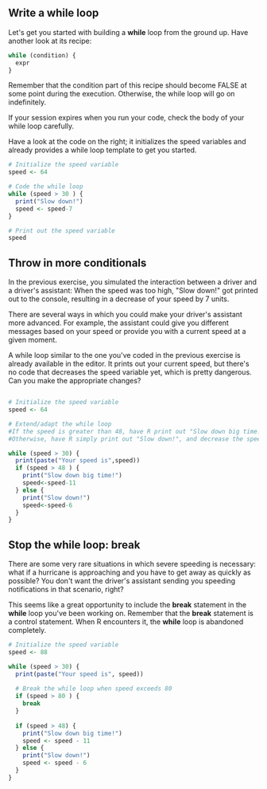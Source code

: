 ## Write a while loop

Let's get you started with building a **while** loop from the ground up. Have another look at its recipe:
```r
while (condition) {
  expr
}
```
Remember that the condition part of this recipe should become FALSE at some point during the execution. Otherwise, the while loop will go on indefinitely.

If your session expires when you run your code, check the body of your while loop carefully.

Have a look at the code on the right; it initializes the speed variables and already provides a while loop template to get you started.
```r
# Initialize the speed variable
speed <- 64

# Code the while loop
while (speed > 30 ) {
  print("Slow down!")
  speed <- speed-7
}

# Print out the speed variable
speed
```

## Throw in more conditionals

In the previous exercise, you simulated the interaction between a driver and a driver's assistant: When the speed was too high, "Slow down!" got printed out to the console, resulting in a decrease of your speed by 7 units.

There are several ways in which you could make your driver's assistant more advanced. For example, the assistant could give you different messages based on your speed or provide you with a current speed at a given moment.

A while loop similar to the one you've coded in the previous exercise is already available in the editor. It prints out your current speed, but there's no code that decreases the speed variable yet, which is pretty dangerous. Can you make the appropriate changes?
```r

# Initialize the speed variable
speed <- 64

# Extend/adapt the while loop
#If the speed is greater than 48, have R print out "Slow down big time!", and decrease the speed by 11.
#Otherwise, have R simply print out "Slow down!", and decrease the speed by 6.

while (speed > 30) {
  print(paste("Your speed is",speed))
  if (speed > 48 ) {
    print("Slow down big time!")
    speed<-speed-11
  } else {
    print("Slow down!")
    speed<-speed-6
  }
}
```
## Stop the while loop: break

There are some very rare situations in which severe speeding is necessary: what if a hurricane is approaching and you have to get away as quickly as possible? You don't want the driver's assistant sending you speeding notifications in that scenario, right?

This seems like a great opportunity to include the **break** statement in the **while** loop you've been working on. Remember that the 
**break** statement is a control statement. When R encounters it, the **while** loop is abandoned completely.
```r
# Initialize the speed variable
speed <- 88

while (speed > 30) {
  print(paste("Your speed is", speed))
  
  # Break the while loop when speed exceeds 80
  if (speed > 80 ) {
    break
  }
  
  if (speed > 48) {
    print("Slow down big time!")
    speed <- speed - 11
  } else {
    print("Slow down!")
    speed <- speed - 6
  }
}
```









